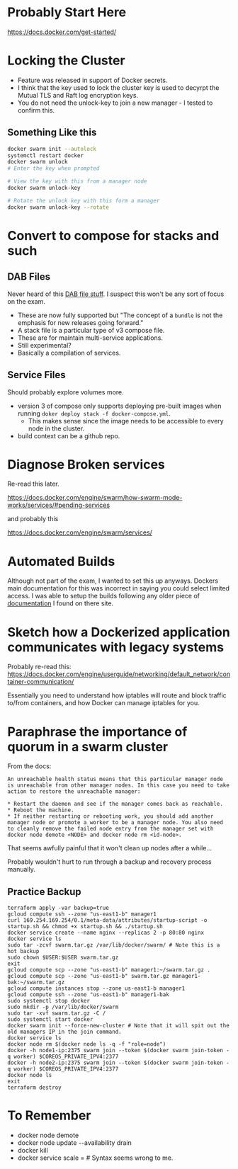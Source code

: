 # Probably Start Here

https://docs.docker.com/get-started/

# Locking the Cluster

* Feature was released in support of Docker secrets.
* I think that the key used to lock the cluster key is used to decyrpt the Mutual TLS and Raft log encryption keys.
* You do not need the unlock-key to join a new manager - I tested to confirm this.

## Something Like this

```bash
docker swarm init --autolock
systemctl restart docker
docker swarm unlock
# Enter the key when prompted

# View the key with this from a manager node
docker swarm unlock-key

# Rotate the unlock key with this form a manager
docker swarm unlock-key --rotate
```

# Convert to compose for stacks and such

## DAB Files

Never heard of this [DAB file stuff](https://docs.docker.com/compose/bundles/#overview). I suspect
this won't be any sort of focus on the exam.

* These are now fully supported but "The concept of a `bundle` is not the emphasis for new releases going forward."
* A stack file is a particular type of v3 compose file.
* These are for maintain multi-service applications.
* Still experimental?
* Basically a compilation of services.

## Service Files

Should probably explore volumes more.

* version 3 of compose only supports deploying pre-built images when running `doker deploy stack -f docker-compose.yml`.
  * This makes sense since the image needs to be accessible to every node in the cluster.
* build context can be a github repo.

# Diagnose Broken services

Re-read this later.

https://docs.docker.com/engine/swarm/how-swarm-mode-works/services/#pending-services

and probably this

https://docs.docker.com/engine/swarm/services/

# Automated Builds

Although not part of the exam, I wanted to set this up anyways. Dockers main documentation for this
was incorrect in saying you could select limited access. I was able to setup the builds following
any older piece of [documentation](https://docs.docker.com/docker-hub/builds/#remote-build-triggers) I found on there site.

# Sketch how a Dockerized application communicates with legacy systems

Probably re-read this: https://docs.docker.com/engine/userguide/networking/default_network/container-communication/

Essentially you need to understand how iptables will route and block traffic to/from containers, and how Docker
can manage iptables for you.

# Paraphrase the importance of quorum in a swarm cluster

From the docs:

```
An unreachable health status means that this particular manager node is unreachable from other manager nodes. In this case you need to take action to restore the unreachable manager:

* Restart the daemon and see if the manager comes back as reachable.
* Reboot the machine.
* If neither restarting or rebooting work, you should add another manager node or promote a worker to be a manager node. You also need to cleanly remove the failed node entry from the manager set with docker node demote <NODE> and docker node rm <id-node>.
```

That seems awfully painful that it won't clean up nodes after a while...

Probably wouldn't hurt to run through a backup and recovery process manually.

## Practice Backup

```
terraform apply -var backup=true
gcloud compute ssh --zone "us-east1-b" manager1
curl 169.254.169.254/0.1/meta-data/attributes/startup-script -o startup.sh && chmod +x startup.sh && ./startup.sh
docker service create --name nginx --replicas 2 -p 80:80 nginx
docker service ls
sudo tar -zcvf swarm.tar.gz /var/lib/docker/swarm/ # Note this is a hot backup
sudo chown $USER:$USER swarm.tar.gz
exit
gcloud compute scp --zone "us-east1-b" manager1:~/swarm.tar.gz .
gcloud compute scp --zone "us-east1-b" swarm.tar.gz manager1-bak:~/swarm.tar.gz
gcloud compute instances stop --zone us-east1-b manager1
gcloud compute ssh --zone "us-east1-b" manager1-bak
sudo systemctl stop docker
sudo mkdir -p /var/lib/docker/swarm
sudo tar -xvf swarm.tar.gz -C /
sudo systemctl start docker
docker swarm init --force-new-cluster # Note that it will spit out the old managers IP in the join command.
docker service ls
docker node rm $(docker node ls -q -f "role=node")
docker -h node1-ip:2375 swarm join --token $(docker swarm join-token -q worker) $COREOS_PRIVATE_IPV4:2377
docker -h node2-ip:2375 swarm join --token $(docker swarm join-token -q worker) $COREOS_PRIVATE_IPV4:2377
docker node ls
exit
terraform destroy
```

# To Remember

* docker node demote <nodeid>
* docker node update --availability drain <nodeid>
* docker kill <container>
* docker service scale <servicename>=<number> # Syntax seems wrong to me.
